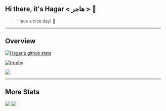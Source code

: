 ## Hi there, it's Hagar < هاجر > 👋

> Have a nice day!  🙏

---

## Overview 

[![Hagar's github stats](https://github-readme-stats.vercel.app/api?username=hagar-usama&theme=nord)](https://github.com/anuraghazra/github-readme-stats)

[![trophy](https://github-profile-trophy.vercel.app/?username=hagar-usama&row=1&column=6&theme=nord)](https://github.com/ryo-ma/github-profile-trophy)




<img src="https://github-readme-stats.vercel.app/api/top-langs/?username=hagar-usama&hide=Jupyter%20Notebook,makefile,html&langs_count=20&layout=compact&theme=nord">

<!--
<img src="https://github-readme-streak-stats.herokuapp.com/?user=hagar-usama&theme=nord">
-->
<!--
![](https://github-profile-summary-cards.vercel.app/api/cards/profile-details?username=hagar-usama&theme=nord_dark) 
-->

---

## More Stats

![](https://github-profile-summary-cards.vercel.app/api/cards/repos-per-language?username=hagar-usama&theme=nord_dark) 
![](https://github-profile-summary-cards.vercel.app/api/cards/most-commit-language?username=hagar-usama&theme=nord_dark) 

<!--
![](https://github-profile-summary-cards.vercel.app/api/cards/stats?username=hagar-usama&theme=nord_dark) 
![](https://github-profile-summary-cards.vercel.app/api/cards/productive-time?username=hagar-usama&theme=nord_dark) 

-->



<!--

<pre>

</pre>

<img src="https://github-profile-trophy.vercel.app/?username=ryo-ma&no-bg=true&no-frame=true">
>

<!--
[![Hagar's top languages](https://github-readme-stats.vercel.app/api/top-langs/?username=hagar-usama&theme=nord&langs_count=8?&hide=ocaml,css,html,jupyter&layout=compact)](https://github.com/anuraghazra/github-readme-stats)
>

<!--
[![willianrod's wakatime stats](https://github-readme-stats.vercel.app/api/wakatime?username=hagar-usama)](https://github.com/anuraghazra/github-readme-stats)

>

<!--
**Hagar-Usama/Hagar-Usama** is a ✨ _special_ ✨ repository because its `README.md` (this file) appears on your GitHub profile.

Here are some ideas to get you started:

- 🔭 I’m currently working on ...
- 🌱 I’m currently learning ...
- 👯 I’m looking to collaborate on ...
- 🤔 I’m looking for help with ...
- 💬 Ask me about ...
- 📫 How to reach me: ...
- 😄 Pronouns: ...
- ⚡ Fun fact: ...
-->
